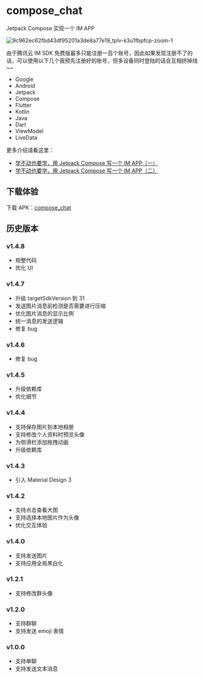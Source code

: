 # compose_chat

Jetpack Compose 实现一个 IM APP

![9c962ec62fbd43df95201a3de8a77e19_tplv-k3u1fbpfcp-zoom-1](https://user-images.githubusercontent.com/30774063/164979443-c533353f-7e47-4024-a1bc-e63005ff8938.gif)

由于腾讯云 IM SDK 免费版最多只能注册一百个账号，因此如果发现注册不了的话，可以使用以下几个我预先注册好的账号，但多设备同时登陆的话会互相挤掉线 ~~

- Google
- Android
- Jetpack
- Compose
- Flutter
- Kotlin
- Java
- Dart
- ViewModel
- LiveData

更多介绍请看这里：

- [学不动也要学，用 Jetpack Compose 写一个 IM APP（一）](https://juejin.cn/post/6991429231821684773)
- [学不动也要学，用 Jetpack Compose 写一个 IM APP（二）](https://juejin.cn/post/7028397244894330917)

## 下载体验

下载 APK：[compose_chat](https://github.com/leavesCZY/compose_chat/releases)

## 历史版本

### v1.4.8

- 规整代码
- 优化 UI

### v1.4.7

- 升级 targetSdkVersion 到 31
- 发送图片消息前检测是否需要进行压缩
- 优化图片消息的显示比例
- 统一消息的发送逻辑
- 修复 bug

### v1.4.6

- 修复 bug

### v1.4.5

- 升级依赖库
- 优化细节

### v1.4.4

- 支持保存图片到本地相册
- 支持修改个人资料时预览头像
- 为侧滑栏添加拖拽动画
- 升级依赖库

### v1.4.3

- 引入 Material Design 3

### v1.4.2

- 支持点击查看大图
- 支持选择本地图片作为头像
- 优化交互体验

### v1.4.0

- 支持发送图片
- 支持应用全局黑白化

### v1.2.1

- 支持修改群头像

### v1.2.0

- 支持群聊
- 支持发送 emoji 表情

### v1.0.0

- 支持单聊
- 支持发送文本消息
